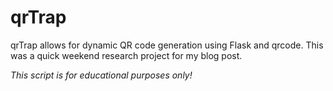 # qrTrap

qrTrap allows for dynamic QR code generation using Flask and qrcode. This was a quick weekend research project for my blog post. 


*This script is for educational purposes only!*